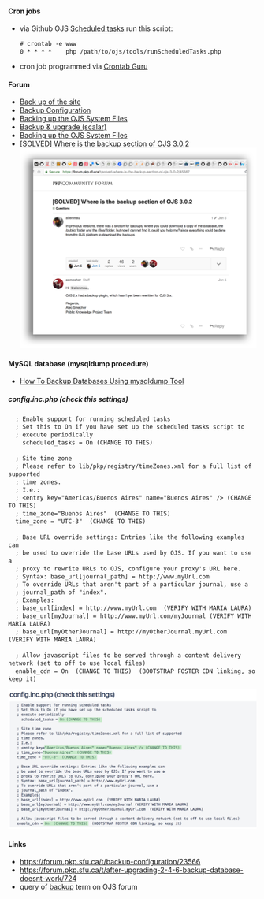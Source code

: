 #### Cron jobs
* via Github OJS [Scheduled tasks](https://github.com/pkp/ojs/tree/master/docs#scheduled-tasks) run this script:
   ```
   # crontab -e www
   0 * * * *	php /path/to/ojs/tools/runScheduledTasks.php
   ```
* cron job programmed via [Crontab Guru](https://crontab.guru/)

#### Forum
* [Back up of the site](https://forum.pkp.sfu.ca/t/back-up-of-the-site/37657/2)
* [Backup Configuration](https://forum.pkp.sfu.ca/t/backup-configuration/23566)
* [Backing up the OJS System Files](https://pkp.sfu.ca/ojs/docs/userguide/2.3.1/systemAdministrationBackup.html)
* [Backup & upgrade (scalar)](https://github.com/pkp/ojs/blob/master/docs/UPGRADE.md)
* [Backing up the OJS System Files](https://pkp.sfu.ca/ojs/docs/userguide/2.3.1/systemAdministrationBackup.html)
* [[SOLVED] Where is the backup section of OJS 3.0.2](https://forum.pkp.sfu.ca/t/solved-where-is-the-backup-section-of-ojs-3-0-2/45567)
![backup_official_response.png](/images/120638853-backup_official_response.png)

#### MySQL database (mysqldump procedure)
* [How To Backup Databases Using mysqldump Tool](http://www.mysqltutorial.org/how-to-backup-database-using-mysqldump.aspx)

##### config.inc.php (check this settings)

      ; Enable support for running scheduled tasks
      ; Set this to On if you have set up the scheduled tasks script to
      ; execute periodically
        scheduled_tasks = On (CHANGE TO THIS)
		
	  ; Site time zone
      ; Please refer to lib/pkp/registry/timeZones.xml for a full list of supported
      ; time zones.
      ; I.e.:
      ; <entry key="Americas/Buenos Aires" name="Buenos Aires" /> (CHANGE TO THIS)
      ; time_zone="Buenos Aires"  (CHANGE TO THIS)
      time_zone = "UTC-3"  (CHANGE TO THIS)
	  
      ; Base URL override settings: Entries like the following examples can
      ; be used to override the base URLs used by OJS. If you want to use a
      ; proxy to rewrite URLs to OJS, configure your proxy's URL here.
      ; Syntax: base_url[journal_path] = http://www.myUrl.com
      ; To override URLs that aren't part of a particular journal, use a
      ; journal_path of "index".
      ; Examples:
      ; base_url[index] = http://www.myUrl.com  (VERIFY WITH MARIA LAURA)
      ; base_url[myJournal] = http://www.myUrl.com/myJournal (VERIFY WITH MARIA LAURA)
      ; base_url[myOtherJournal] = http://myOtherJournal.myUrl.com  (VERIFY WITH MARIA LAURA)
      
      ; Allow javascript files to be served through a content delivery network (set to off to use local files)
      enable_cdn = On  (CHANGE TO THIS)  (BOOTSTRAP FOSTER CDN linking, so keep it)
   ![config-php.jpg](/images/4241243587-config-php.jpg)
      
#### Links
* https://forum.pkp.sfu.ca/t/backup-configuration/23566
* https://forum.pkp.sfu.ca/t/after-upgrading-2-4-6-backup-database-doesnt-work/724
* query of [backup](https://forum.pkp.sfu.ca/search?q=backup) term on OJS forum
      
      
	  
	  
	  
